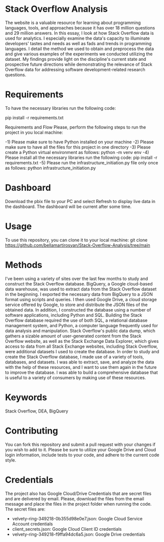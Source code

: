 # Stack Overflow Analysis
The website is a valuable resource for learning about programming languages, tools, and 
approaches because it has over 18 million questions and 29 million answers. In this essay, 
I look at how Stack Overflow data is used for analytics. I especially examine the data's capacity 
to illuminate developers' tastes and needs as well as fads and trends in programming languages. 
I detail the method we used to obtain and preprocess the data and give various examples of the 
experiments we conducted utilizing the dataset. My findings provide light on the discipline's 
current state and prospective future directions while demonstrating the relevance of Stack Overflow 
data for addressing software development-related research questions.

# Requirements
To have the necessary libraries run the following code:

pip install -r requirements.txt


Requirements and Flow
Please, perform the following steps to run the project in you local machine:

-1) Please make sure to have Python installed on your machine
-2) Please make sure to have all the files for this project in one directory
-3) Please create a Python virtual environment as follows:
python -m venv env
-4) Please install all the necessary libraries run the following code:
pip install -r requirements.txt
-5) Please run the infrastructure_initiation.py file only once as follows:
python infrastructure_initiation.py

# Dashboard
Download the pbix file to your PC and select Refresh to display live data in the dashboard. The dashboard will be current after some time.

# Usage
To use this repository, you can clone it to your local machine: git clone 
https://github.com/bellamartirosyan/Stack-Overflow-Analysis/tree/main

# Methods 
I've been using a variety of sites over the last few months to study and construct the Stack Overflow database. BigQuery, a Google cloud-based data warehouse, was used to extract data from the Stack Overflow dataset in the beginning. I exported the necessary data from BigQuery to a JSON format using scripts and queries. I then used Google Drive, a cloud storage service offered by Google, to store and distribute the JSON files of the obtained data.
In addition, I constructed the database using a number of software applications, including Python and SQL. Building the Stack Overflow database required the use of both SQL, a relational database management system, and Python, a computer language frequently used for data analysis and manipulation. Stack Overflow's public data dump, which gathers a sizable amount of user-generated content from the Stack Overflow website, as well as the Stack Exchange Data Explorer, which gives access to data from all Stack Exchange websites, including Stack Overflow, were additional datasets I used to create the database.
In order to study and create the Stack Overflow database, I made use of a variety of tools, databases, and datasets. I was able to extract, save, and analyze the data with the help of these resources, and I want to use them again in the future to improve the database. I was able to build a comprehensive database that is useful to a variety of consumers by making use of these resources.

# Keywords
Stack Overflow, DEA, BigQuery
# Contributing
You can fork this repository and submit a pull request with your changes if you wish to add to it. Please be sure to utilize your Google Drive and Cloud login information, include tests to your code, and adhere to the current code style.

# Credentials
The project also has Google Cloud/Drive Credentials that are secret files and are delivered by email. Please, download the files from the email message and place the files in the project folder when running the code. The secret files are:
- velvety-ring-349218-0b355d98e0e7.json: Google Cloud Service Account credentials
- client_secrets.json: Google Cloud Client ID credentials
- velvety-ring-349218-f9ffa94dc6a5.json: Google Drive credentials


